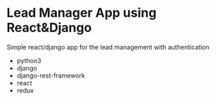 # Lead Manager App using React&Django

Simple react/django app for the lead management with authentication

+ python3
+ django
+ django-rest-framework
+ react
+ redux

